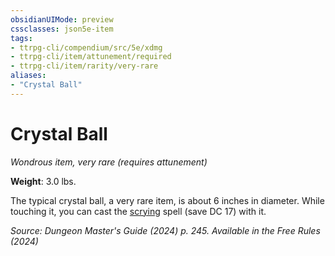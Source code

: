 ```yaml
---
obsidianUIMode: preview
cssclasses: json5e-item
tags:
- ttrpg-cli/compendium/src/5e/xdmg
- ttrpg-cli/item/attunement/required
- ttrpg-cli/item/rarity/very-rare
aliases: 
- "Crystal Ball"
---
```

# Crystal Ball
*Wondrous item, very rare (requires attunement)*  


**Weight**: 3.0 lbs.

The typical crystal ball, a very rare item, is about 6 inches in diameter. While touching it, you can cast the [scrying](3-Compendium/spells/scrying-xphb.md) spell (save DC 17) with it.

*Source: Dungeon Master's Guide (2024) p. 245. Available in the Free Rules (2024)*